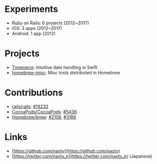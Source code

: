 # Experiments
* Ruby on Rails: 6 projects (2012~2017)
* iOS: 3 apps (2012~2017)
* Android: 1 app (2012)

# Projects
* [Timepiece](https://github.com/naoty/Timepiece): Intuitive  date handling in Swift
* [homebrew-misc](https://github.com/naoty/homebrew-misc): Misc tools distributed in Homebrew

# Contributions
* [rails/rails](https://github.com/rails/rails): [#19233](https://github.com/rails/rails/pull/19323)
* [CocoaPods/CocoaPods](https://github.com/CocoaPods/CocoaPods): [#5436](https://github.com/CocoaPods/CocoaPods/pull/5436)
* [Homebrew/brew](https://github.com/Homebrew/brew): [#2106](https://github.com/Homebrew/brew/pull/2106), [#3186](https://github.com/Homebrew/brew/pull/3186)

# Links
* [https://github.com/naoty](https://github.com/naoty)
* [https://twitter.com/naoty_k](https://twitter.com/naoty_k) (Japanese)

